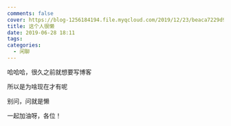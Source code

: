 ```yaml
---
comments: false
cover: https://blog-1256184194.file.myqcloud.com/2019/12/23/beaca7229d9c5.jpg
title: 这个人很懒
date: 2019-06-28 18:11 
tags:
categories:
  - 闲聊
---
```


哈哈哈，很久之前就想要写博客

所以是为啥现在才有呢

别问，问就是懒

一起加油呀，各位！